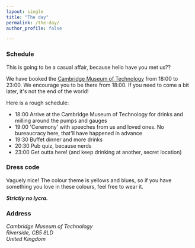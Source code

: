 ```yaml
---
layout: single
title: "The day"
permalink: /the-day/
author_profile: false

---
```

### Schedule

This is going to be a casual affair, because hello have you met us??

We have booked the [Cambridge Museum of Technology](https://maps.app.goo.gl/FUrpX2WgPmRaSqw76) from 18:00 to 23:00. 
We encourage you to be there from 18:00.
If you need to come a bit later, it's not the end of the world!

Here is a rough schedule:

+ 18:00 Arrive at the Cambridge Museum of Technology for drinks and milling around the pumps and gauges
+ 19:00 'Ceremony' with speeches from us and loved ones. No bureaucracy here, that'll have happened in advance
+ 19:30 Buffet dinner and more drinks
+ 20:30 Pub quiz, because nerds
+ 23:00 Get outta here! (and keep drinking at another, secret location)

### Dress code
Vaguely nice! The colour theme is yellows and blues, so if you have something you love in these colours, feel free to wear it.

**_Strictly no lycra._**

### Address
<address>
  Cambridge Museum of Technology<br /> Riverside, CB5 8LD<br /> United Kingdom
</address>